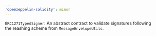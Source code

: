 ```yaml
---
'openzeppelin-solidity': minor
---
```


`ÈRC1271TypedSigner`: An abstract contract to validate signatures following the reashing scheme from `MessageEnvelopeUtils`.
